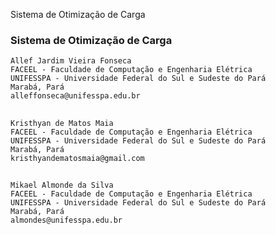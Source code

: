 Sistema de Otimização de Carga

### Sistema de Otimização de Carga

    Allef Jardim Vieira Fonseca
    FACEEL - Faculdade de Computação e Engenharia Elétrica
    UNIFESSPA - Universidade Federal do Sul e Sudeste do Pará
    Marabá, Pará
    alleffonseca@unifesspa.edu.br

##

    Kristhyan de Matos Maia
    FACEEL - Faculdade de Computação e Engenharia Elétrica
    UNIFESSPA - Universidade Federal do Sul e Sudeste do Pará
    Marabá, Pará
    kristhyandematosmaia@gmail.com

##

    Mikael Almonde da Silva
    FACEEL - Faculdade de Computação e Engenharia Elétrica
    UNIFESSPA - Universidade Federal do Sul e Sudeste do Pará
    Marabá, Pará
    almondes@unifesspa.edu.br
